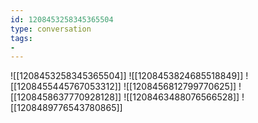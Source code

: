 ```yaml
---
id: 1208453258345365504
type: conversation
tags:
- 
---
```

![[1208453258345365504]]
![[1208453824685518849]]
![[1208455445767053312]]
![[1208456812799770625]]
![[1208458637770928128]]
![[1208463488076566528]]
![[1208489776543780865]]

